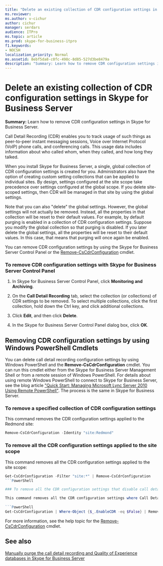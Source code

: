 ```yaml
---
title: "Delete an existing collection of CDR configuration settings in Skype for Business Server"
ms.reviewer: 
ms.author: v-cichur
author: cichur
manager: serdars
audience: ITPro
ms.topic: article
ms.prod: skype-for-business-itpro
f1.keywords:
- NOCSH
localization_priority: Normal
ms.assetid: 8ebf5da8-c0fc-498c-8d85-527d3be8479a
description: "Summary: Learn how to remove CDR configuration settings in Skype for Business Server."
---
```


# Delete an existing collection of CDR configuration settings in Skype for Business Server
 
**Summary:** Learn how to remove CDR configuration settings in Skype for Business Server.
  
Call Detail Recording (CDR) enables you to track usage of such things as peer-to-peer instant messaging sessions, Voice over Internet Protocol (VoIP) phone calls, and conferencing calls. This usage data includes information about who called whom, when they called, and how long they talked.
  
When you install Skype for Business Server, a single, global collection of CDR configuration settings is created for you. Administrators also have the option of creating custom setting collections that can be applied to individual sites. By design, settings configured at the site scope take precedence over settings configured at the global scope. If you delete site-scoped settings, then CDR will be managed in that site by using the global settings.
  
Note that you can also "delete" the global settings. However, the global settings will not actually be removed. Instead, all the properties in that collection will be reset to their default values. For example, by default purging is enabled in a collection of CDR configuration settings. Suppose you modify the global collection so that purging is disabled. If you later delete the global settings, all the properties will be reset to their default values. In this case, that means that purging will once again be enabled.
  
You can remove CDR configuration settings by using the Skype for Business Server Control Panel or the [Remove-CsCdrConfiguration](/powershell/module/skype/remove-cscdrconfiguration?view=skype-ps) cmdlet.
  
### To remove CDR configuration settings with Skype for Business Server Control Panel

1. In Skype for Business Server Control Panel, click **Monitoring and Archiving**. 
    
2. On the **Call Detail Recording** tab, select the collection (or collections) of CDR settings to be removed. To select multiple collections, click the first collection, hold down the Ctrl key, and click additional collections.
    
3. Click **Edit**, and then click **Delete**.
    
4. In the Skype for Business Server Control Panel dialog box, click **OK**.
    
## Removing CDR configuration settings by using Windows PowerShell Cmdlets

You can delete call detail recording configuration settings by using Windows PowerShell and the **Remove-CsCdrConfiguration** cmdlet. You can run this cmdlet either from the Skype for Business Server Management Shell or from a remote session of Windows PowerShell. For details about using remote Windows PowerShell to connect to Skype for Business Server, see the blog article ["Quick Start: Managing Microsoft Lync Server 2010 Using Remote PowerShell"](https://blog.insideo365.com/2011/08/remote-lync-powershell-administration/). The process is the same in Skype for Business Server.
  
### To remove a specified collection of CDR configuration settings

 This command removes the CDR configuration settings applied to the Redmond site:
    
  ```PowerShell
  Remove-CsCdrConfiguration -Identity "site:Redmond"
  ```

### To remove all the CDR configuration settings applied to the site scope

 This command removes all the CDR configuration settings applied to the site scope:
    
  ```PowerShell
  Get-CsCdrConfiguration -Filter "site:*" | Remove-CsCdrConfiguration
  ```PowerShell

### To remove all the CDR configuration settings that disable call detail recording

 This command removes all the CDR configuration settings where Call Detail recording has been disabled:
    
  ```PowerShell
  Get-CsCdrConfiguration | Where-Object {$_.EnableCDR -eq $False} | Remove-CsCdrConfiguration
  ```

For more information, see the help topic for the [Remove-CsCdrConfiguration](/powershell/module/skype/remove-cscdrconfiguration?view=skype-ps) cmdlet.
  
## See also

[Manually purge the call detail recording and Quality of Experience databases in Skype for Business Server](../../deploy/deploy-monitoring/purgecall-detail-recording-and-qoe.md)